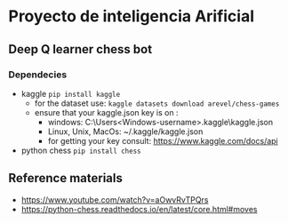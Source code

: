 # Proyecto de inteligencia Arificial

## Deep Q learner chess bot

### Dependecies

- kaggle
```pip install kaggle```
  - for the dataset use: `kaggle datasets download arevel/chess-games`
  - ensure that your kaggle.json key is on :
    - windows: C:\Users\<Windows-username>\.kaggle\kaggle.json
    - Linux, Unix, MacOs: ~/.kaggle/kaggle.json
    - for getting your key consult: <https://www.kaggle.com/docs/api>
- python chess `pip install chess`

## Reference materials

- <https://www.youtube.com/watch?v=aOwvRvTPQrs>
- <https://python-chess.readthedocs.io/en/latest/core.html#moves>